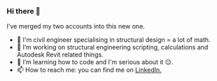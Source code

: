 ### Hi there 👋
I've merged my two accounts into this new one.
- :construction_worker: I'm civil engineer specialising in structural design = a lot of math.
- 🔭 I’m working on structural engineering scripting, calculations and Autodesk Revit related things.
- 🌱 I’m learning how to code and I'm serious about it :neutral_face:.
- 📫 How to reach me: you can find me on [LinkedIn.](https://www.linkedin.com/in/mwolinski/)
<!--
**WT-MWO/WT-MWO** is a ✨ _special_ ✨ repository because its `README.md` (this file) appears on your GitHub profile.

Here are some ideas to get you started:

- 🔭 I’m currently working on ...
- 🌱 I’m currently learning ...
- 👯 I’m looking to collaborate on ...
- 🤔 I’m looking for help with ...
- 💬 Ask me about ...
- 📫 How to reach me: ...
- 😄 Pronouns: ...
- ⚡ Fun fact: ...
-->
